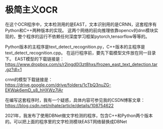 # 极简主义OCR
在这个OCR程序中，文本检测用的是EAST，文本识别用的是CRNN，这套程序有Python和C++两种版本的实现。
这两个网络的前向推理依靠opencv的dnn模块实现的，整个程序的运行不依赖任何深度学习框架pytorch,tensorflow等等的。

Python版本的主程序是text_detect_recognition.py，C++版本的主程序是text_detect_recognition.cpp。
在运行程序前，要先下载模型文件放在同一目录下。
EAST模型的下载链接是：https://www.dropbox.com/s/r2ingd0l3zt8hxs/frozen_east_text_detection.tar.gz?dl=1

crnn的模型下载链接是：https://drive.google.com/drive/folders/1cTbQ3nuZG-EKWak6emD_s8_hHXWz7lAr

在编写这套程序时，我有一个疑惑，具体内容可参见我的CSDN博客文章：
https://blog.csdn.net/nihate/article/details/108754622

2021年，我发布了使用DBNet做文字检测的程序，包含C++和Python两个版本的。可以把上面的程序里的文字检测模块EAST网络替换成DBNet
